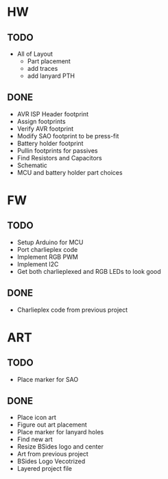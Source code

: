 # HW
## TODO
* All of Layout
  * Part placement
  * add traces
  * add lanyard PTH
## DONE
* AVR ISP Header footprint
* Assign footprints
* Verify AVR footprint
* Modify SAO footprint to be press-fit
* Battery holder footprint
* Pullin footprints for passives
* Find Resistors and Capacitors
* Schematic  
* MCU and battery holder part choices

# FW
## TODO  
* Setup Arduino for MCU
* Port charlieplex code
* Implement RGB PWM
* Implement I2C
* Get both charlieplexed and RGB LEDs to look good

## DONE  
* Charlieplex code from previous project

# ART
## TODO 
* Place marker for SAO
 
## DONE 
* Place icon art
* Figure out art placement
* Place marker for lanyard holes
* Find new art
* Resize BSides logo and center
* Art from previous project
* BSides Logo Vecotrized
* Layered project file
